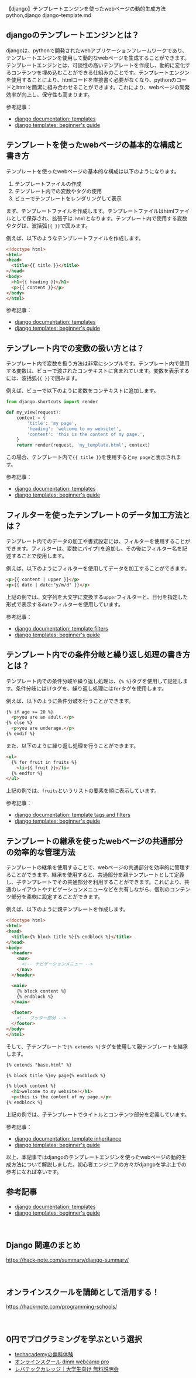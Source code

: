 【django】テンプレートエンジンを使ったwebページの動的生成方法
python,django
django-template.md

## djangoのテンプレートエンジンとは？

djangoは、pythonで開発されたwebアプリケーションフレームワークであり、テンプレートエンジンを使用して動的なwebページを生成することができます。テンプレートエンジンとは、可読性の高いテンプレートを作成し、動的に変化するコンテンツを埋め込むことができる仕組みのことです。テンプレートエンジンを使用することにより、htmlコードを直接書く必要がなくなり、pythonのコードとhtmlを簡潔に組み合わせることができます。これにより、webページの開発効率が向上し、保守性も高まります。

参考記事：
- [django documentation: templates](https://docs.djangoproject.com/en/3.2/topics/templates/)
- [django templates: beginner's guide](https://ntucker.me/django-templates-beginners-guide/)

## テンプレートを使ったwebページの基本的な構成と書き方

テンプレートを使ったwebページの基本的な構成は以下のようになります。

1. テンプレートファイルの作成
2. テンプレート内での変数やタグの使用
3. ビューでテンプレートをレンダリングして表示

まず、テンプレートファイルを作成します。テンプレートファイルはhtmlファイルとして保存され、拡張子は`.html`となります。テンプレート内で使用する変数やタグは、波括弧`{{ }}`で囲みます。

例えば、以下のようなテンプレートファイルを作成します。

```html
<!doctype html>
<html>
<head>
  <title>{{ title }}</title>
</head>
<body>
  <h1>{{ heading }}</h1>
  <p>{{ content }}</p>
</body>
</html>
```

参考記事：
- [django documentation: templates](https://docs.djangoproject.com/en/3.2/topics/templates/)
- [django templates: beginner's guide](https://ntucker.me/django-templates-beginners-guide/)

## テンプレート内での変数の扱い方とは？

テンプレート内で変数を扱う方法は非常にシンプルです。テンプレート内で使用する変数は、ビューで渡されたコンテキストに含まれています。変数を表示するには、波括弧`{{ }}`で囲みます。

例えば、ビューで以下のように変数をコンテキストに追加します。

```python
from django.shortcuts import render

def my_view(request):
    context = {
        'title': 'my page',
        'heading': 'welcome to my website!',
        'content': 'this is the content of my page.',
    }
    return render(request, 'my_template.html', context)
```

この場合、テンプレート内で`{{ title }}`を使用すると`my page`と表示されます。

参考記事：
- [django documentation: templates](https://docs.djangoproject.com/en/3.2/topics/templates/)
- [django templates: beginner's guide](https://ntucker.me/django-templates-beginners-guide/)

## フィルターを使ったテンプレートのデータ加工方法とは？

テンプレート内でのデータの加工や書式設定には、フィルターを使用することができます。フィルターは、変数にパイプ`|`を追加し、その後にフィルター名を記述することで使用します。

例えば、以下のようにフィルターを使用してデータを加工することができます。

```html
<p>{{ content | upper }}</p>
<p>{{ date | date:"y/m/d" }}</p>
```

上記の例では、文字列を大文字に変換する`upper`フィルターと、日付を指定した形式で表示する`date`フィルターを使用しています。

参考記事：
- [django documentation: template filters](https://docs.djangoproject.com/en/3.2/ref/templates/builtins/#ref-templates-builtins-filters)
- [django templates: beginner's guide](https://ntucker.me/django-templates-beginners-guide/)

## テンプレート内での条件分岐と繰り返し処理の書き方とは？

テンプレート内での条件分岐や繰り返し処理は、`{% %}`タグを使用して記述します。条件分岐には`if`タグを、繰り返し処理には`for`タグを使用します。

例えば、以下のように条件分岐を行うことができます。

```html
{% if age >= 20 %}
  <p>you are an adult.</p>
{% else %}
  <p>you are underage.</p>
{% endif %}
```

また、以下のように繰り返し処理を行うことができます。

```html
<ul>
  {% for fruit in fruits %}
    <li>{{ fruit }}</li>
  {% endfor %}
</ul>
```

上記の例では、`fruits`というリストの要素を順に表示しています。

参考記事：
- [django documentation: template tags and filters](https://docs.djangoproject.com/en/3.2/topics/templates/#tags-and-filters)
- [django templates: beginner's guide](https://ntucker.me/django-templates-beginners-guide/)

## テンプレートの継承を使ったwebページの共通部分の効率的な管理方法

テンプレートの継承を使用することで、webページの共通部分を効率的に管理することができます。継承を使用すると、共通部分を親テンプレートとして定義し、子テンプレートでその共通部分を利用することができます。これにより、共通のレイアウトやナビゲーションメニューなどを共有しながら、個別のコンテンツ部分を柔軟に設定することができます。

例えば、以下のように親テンプレートを作成します。

```html
<!doctype html>
<html>
<head>
  <title>{% block title %}{% endblock %}</title>
</head>
<body>
  <header>
    <nav>
      <!-- ナビゲーションメニュー -->
    </nav>
  </header>

  <main>
    {% block content %}
    {% endblock %}
  </main>

  <footer>
    <!-- フッター部分 -->
  </footer>
</body>
</html>
```

そして、子テンプレートで`{% extends %}`タグを使用して親テンプレートを継承します。

```html
{% extends "base.html" %}

{% block title %}my page{% endblock %}

{% block content %}
  <h1>welcome to my website!</h1>
  <p>this is the content of my page.</p>
{% endblock %}
```

上記の例では、子テンプレートでタイトルとコンテンツ部分を定義しています。

参考記事：
- [django documentation: template inheritance](https://docs.djangoproject.com/en/3.2/topics/templates/#id1)
- [django templates: beginner's guide](https://ntucker.me/django-templates-beginners-guide/)

以上、本記事ではdjangoのテンプレートエンジンを使ったwebページの動的生成方法について解説しました。初心者エンジニアの方々がdjangoを学ぶ上での参考になれば幸いです。

## 参考記事

- [django documentation: templates](https://docs.djangoproject.com/en/3.2/topics/templates/)
- [django templates: beginner's guide](https://ntucker.me/django-templates-beginners-guide/)

　

## Django 関連のまとめ
https://hack-note.com/summary/django-summary/

　

## オンラインスクールを講師として活用する！
https://hack-note.com/programming-schools/

　

## 0円でプログラミングを学ぶという選択
- [techacademyの無料体験](//af.moshimo.com/af/c/click?a_id=2612475&amp;p_id=1555&amp;pc_id=2816&amp;pl_id=22706&amp;url=https%3a%2f%2ftechacademy.jp%2fhtmlcss-trial%3futm_source%3dmoshimo%26utm_medium%3daffiliate%26utm_campaign%3dtextad)
- [オンラインスクール dmm webcamp pro](//af.moshimo.com/af/c/click?a_id=2612482&amp;p_id=1363&amp;pc_id=2297&amp;pl_id=39999&amp;guid=on)
- [レバテックカレッジ｜大学生向け 無料説明会](//af.moshimo.com/af/c/click?a_id=4071793&p_id=3198&pc_id=7488&pl_id=41848)

